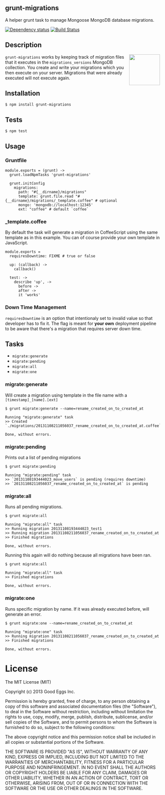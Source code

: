 ## grunt-migrations

A helper grunt task to manage Mongoose MongoDB database migrations.

[![Dependency status](https://david-dm.org/goodeggs/grunt-migrations.png)](https://david-dm.org/goodeggs/grunt-migrations) [![Build Status](https://travis-ci.org/goodeggs/grunt-migrations.png)](https://travis-ci.org/goodeggs/grunt-migrations)

## Description

<img src="http://gruntjs.com/img/grunt-logo.png" width="100" align="right"/>

`grunt-migrations` works by keeping track of migration files that it executes in the `migrations_versions` MongoDB collection. You create and write your migrations which you then execute on your server. Migrations that were already executed will not execute again.

## Installation

    $ npm install grunt-migrations

## Tests

    $ npm test

## Usage

### Gruntfile

    module.exports = (grunt) ->
      grunt.loadNpmTasks 'grunt-migrations'

      grunt.initConfig
        migrations:
          path: "#{__dirname}/migrations"
          template: grunt.file.read "#{__dirname}/migrations/_template.coffee" # optional
          mongo: 'mongodb://localhost:12345'
          ext: "coffee" # default `coffee`

### _template.coffee

By default the task will generate a migration in CoffeeScript using the same template as in this example. You can of course provide your own template in JavaScript.

    module.exports =
      requiresDowntime: FIXME # true or false

      up: (callback) ->
        callback()

      test: ->
        describe 'up', ->
          before ->
          after ->
          it 'works'

### Down Time Management

`requiresDowntime` is an option that intentionaly set to invalid value so that developer has to fix it. The flag is meant for **your own** deployment pipeline to be aware that there's a migration that requires server down time.

## Tasks

* `migrate:generate`
* `migrate:pending`
* `migrate:all`
* `migrate:one`

### migrate:generate

Will create a migration using template in the file name with a `[timestamp]_[name].[ext]`

    $ grunt migrate:generate --name=rename_created_on_to_created_at

    Running "migrate:generate" task
    >> Created `./migrations/20131108211056037_rename_created_on_to_created_at.coffee`

    Done, without errors.

### migrate:pending

Prints out a list of pending migrations

    $ grunt migrate:pending

    Running "migrate:pending" task
    >> `20131108193444023_move_users` is pending (requires downtime)
    >> `20131108211056037_rename_created_on_to_created_at` is pending


### migrate:all

Runs all pending migrations.

    $ grunt migrate:all

    Running "migrate:all" task
    >> Running migration 20131108193444023_test1
    >> Running migration 20131108211056037_rename_created_on_to_created_at
    >> Finished migrations

    Done, without errors.

Running this again will do nothing because all migrations have been ran.

    $ grunt migrate:all

    Running "migrate:all" task
    >> Finished migrations

    Done, without errors.

### migrate:one

Runs specific migration by name. If it was already executed before, will generate an error.

    $ grunt migrate:one --name=rename_created_on_to_created_at

    Running "migrate:one" task
    >> Running migration 20131108211056037_rename_created_on_to_created_at
    >> Finished migrations

    Done, without errors.

# License

The MIT License (MIT)

Copyright (c) 2013 Good Eggs Inc.

Permission is hereby granted, free of charge, to any person obtaining a copy
of this software and associated documentation files (the "Software"), to deal
in the Software without restriction, including without limitation the rights
to use, copy, modify, merge, publish, distribute, sublicense, and/or sell
copies of the Software, and to permit persons to whom the Software is
furnished to do so, subject to the following conditions:

The above copyright notice and this permission notice shall be included in
all copies or substantial portions of the Software.

THE SOFTWARE IS PROVIDED "AS IS", WITHOUT WARRANTY OF ANY KIND, EXPRESS OR
IMPLIED, INCLUDING BUT NOT LIMITED TO THE WARRANTIES OF MERCHANTABILITY,
FITNESS FOR A PARTICULAR PURPOSE AND NONINFRINGEMENT. IN NO EVENT SHALL THE
AUTHORS OR COPYRIGHT HOLDERS BE LIABLE FOR ANY CLAIM, DAMAGES OR OTHER
LIABILITY, WHETHER IN AN ACTION OF CONTRACT, TORT OR OTHERWISE, ARISING FROM,
OUT OF OR IN CONNECTION WITH THE SOFTWARE OR THE USE OR OTHER DEALINGS IN
THE SOFTWARE.
